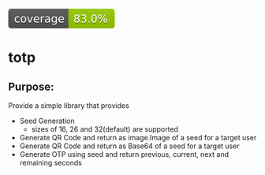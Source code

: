 ![Coverage](https://github.com/colt3k/totp/blob/main/badge.svg?branch=main)

# totp

## Purpose:
Provide a simple library that provides
- Seed Generation
    - sizes of 16, 26 and 32(default) are supported
- Generate QR Code and return as image.Image of a seed for a target user
- Generate QR Code and return as Base64 of a seed for a target user
- Generate OTP using seed and return previous, current, next and remaining seconds

